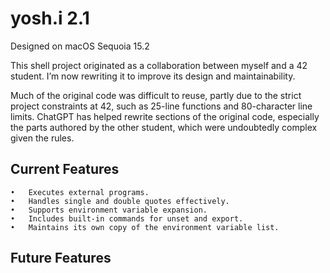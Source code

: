 # yosh.i 2.1
Designed on macOS Sequoia 15.2

This shell project originated as a collaboration between myself and a 42 student. I’m now rewriting it to improve its design and maintainability.

Much of the original code was difficult to reuse, partly due to the strict project constraints at 42, such as 25-line functions and 80-character line limits. ChatGPT has helped rewrite sections of the original code, especially the parts authored by the other student, which were undoubtedly complex given the rules.

## Current Features
	•	Executes external programs.
	•	Handles single and double quotes effectively.
	•	Supports environment variable expansion.
	•	Includes built-in commands for unset and export.
	•	Maintains its own copy of the environment variable list.

## Future Features
